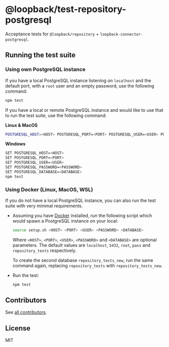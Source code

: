 # @loopback/test-repository-postgresql

Acceptance tests for `@loopback/repository` + `loopback-connector-postgresql`.

## Running the test suite

### Using own PostgreSQL instance

If you have a local PostgreSQL instance listening on `localhost` and the default
port, with a `root` user and an empty password, use the following command:

```bash
npm test
```

If you have a local or remote PostgreSQL instance and would like to use that to
run the test suite, use the following command:

**Linux & MacOS**

```bash
POSTGRESQL_HOST=<HOST> POSTGRESQL_PORT=<PORT> POSTGRESQL_USER=<USER> POSTGRESQL_PASSWORD=<PASSWORD> POSTGRESQL_DATABASE=<DATABASE> npm test
```

**Windows**

```bash
SET POSTGRESQL_HOST=<HOST>
SET POSTGRESQL_PORT=<PORT>
SET POSTGRESQL_USER=<USER>
SET POSTGRESQL_PASSWORD=<PASSWORD>
SET POSTGRESQL_DATABASE=<DATABASE>
npm test
```

### Using Docker (Linux, MacOS, WSL)

If you do not have a local PostgreSQL instance, you can also run the test suite
with very minimal requirements.

- Assuming you have [Docker](https://docs.docker.com/engine/installation/)
  installed, run the following script which would spawn a PostgreSQL instance on
  your local:

  ```bash
  source setup.sh <HOST> <PORT> <USER> <PASSWORD> <DATABASE>
  ```

  Where `<HOST>`, `<PORT>`, `<USER>`, `<PASSWORD>` and `<DATABASE>` are optional
  parameters. The default values are `localhost`, `5432`, `root`, `pass` and
  `repository_tests` respectively.

  To create the second database `repository_tests_new`, run the same command
  again, replacing `repository_tests` with `repository_tests_new`.

- Run the test:

  ```bash
  npm test
  ```

## Contributors

See
[all contributors](https://github.com/strongloop/loopback-next/graphs/contributors).

## License

MIT
